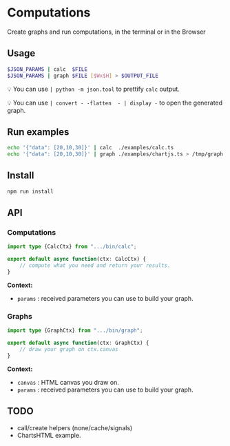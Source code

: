 # Computations

Create graphs and run computations, in the terminal or in the Browser

## Usage

```bash
$JSON_PARAMS | calc  $FILE
$JSON_PARAMS | graph $FILE [$Wx$H] > $OUTPUT_FILE
```

💡 You can use `| python -m json.tool` to prettify `calc` output.

💡 You can use `| convert - -flatten  - | display -` to open the generated graph.

## Run examples

```bash
echo '{"data": [20,10,30]}' | calc  ./examples/calc.ts
echo '{"data": [20,10,30]}' | graph ./examples/chartjs.ts > /tmp/graph.png
```

## Install

```bash
npm run install
```

## API

### Computations


```ts
import type {CalcCtx} from ".../bin/calc";

export default async function(ctx: CalcCtx) {
    // compute what you need and return your results.
}
```

<b>Context:</b>
- `params` : received parameters you can use to build your graph.

### Graphs

```ts
import type {GraphCtx} from ".../bin/graph";

export default async function(ctx: GraphCtx) {
    // draw your graph on ctx.canvas
}
```

<b>Context:</b>
- `canvas` : HTML canvas you draw on.
- `params` : received parameters you can use to build your graph.

## TODO

- call/create helpers (none/cache/signals)
- ChartsHTML example.